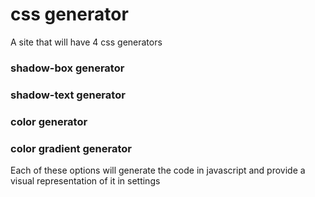 # css generator

 A site that will have 4 css generators
  
  ### shadow-box generator
  ### shadow-text generator
  ### color generator
  ### color gradient generator

Each of these options will generate the code in javascript and provide a visual representation of it in settings
